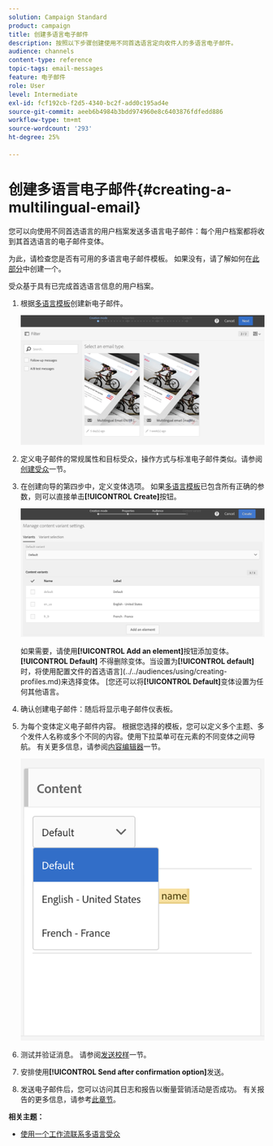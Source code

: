 ```yaml
---
solution: Campaign Standard
product: campaign
title: 创建多语言电子邮件
description: 按照以下步骤创建使用不同首选语言定向收件人的多语言电子邮件。
audience: channels
content-type: reference
topic-tags: email-messages
feature: 电子邮件
role: User
level: Intermediate
exl-id: fcf192cb-f2d5-4340-bc2f-add0c195ad4e
source-git-commit: aeeb6b4984b3bdd974960e8c6403876fdfedd886
workflow-type: tm+mt
source-wordcount: '293'
ht-degree: 25%

---
```


# 创建多语言电子邮件{#creating-a-multilingual-email}

您可以向使用不同首选语言的用户档案发送多语言电子邮件：每个用户档案都将收到其首选语言的电子邮件变体。

为此，请检查您是否有可用的多语言电子邮件模板。 如果没有，请了解如何在[此部分](../../channels/using/multilingual-messages-template.md)中创建一个。

受众基于具有已完成首选语言信息的用户档案。

1. 根据[多语言模板](../../channels/using/multilingual-messages-template.md)创建新电子邮件。

   ![](assets/multi_create1.png)

1. 定义电子邮件的常规属性和目标受众，操作方式与标准电子邮件类似。请参阅[创建受众](../../audiences/using/creating-audiences.md)一节。
1. 在创建向导的第四步中，定义变体选项。 如果[多语言模板](../../channels/using/multilingual-messages-template.md)已包含所有正确的参数，则可以直接单击&#x200B;**[!UICONTROL Create]**&#x200B;按钮。

   ![](assets/multi_create4.png)

   如果需要，请使用&#x200B;**[!UICONTROL Add an element]**&#x200B;按钮添加变体。 **[!UICONTROL Default]** 不得删除变体。当设置为&#x200B;**[!UICONTROL default]**&#x200B;时，将使用配置文件的首选语言](../../audiences/using/creating-profiles.md)来选择变体。 [您还可以将&#x200B;**[!UICONTROL Default]**&#x200B;变体设置为任何其他语言。

1. 确认创建电子邮件：随后将显示电子邮件仪表板。
1. 为每个变体定义电子邮件内容。 根据您选择的模板，您可以定义多个主题、多个发件人名称或多个不同的内容。使用下拉菜单可在元素的不同变体之间导航。 有关更多信息，请参阅[内容编辑器](../../designing/using/designing-content-in-adobe-campaign.md)一节。

   ![](assets/multi_selectcontent.png)

1. 测试并验证消息。 请参阅[发送校样](../../sending/using/sending-proofs.md)一节。
1. 安排使用&#x200B;**[!UICONTROL Send after confirmation option]**&#x200B;发送。
1. 发送电子邮件后，您可以访问其日志和报告以衡量营销活动是否成功。 有关报告的更多信息，请参考[此章节](../../reporting/using/about-dynamic-reports.md)。

**相关主题：**

* [使用一个工作流联系多语言受众](https://helpx.adobe.com/cn/campaign/kb/simplify-campaign-management.html#Engageyourcustomersateverystep)
